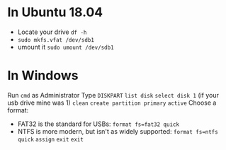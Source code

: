 # In Ubuntu 18.04 
- Locate your drive `df -h`
- `sudo mkfs.vfat /dev/sdb1`
- umount it `sudo umount /dev/sdb1`

# In Windows
Run `cmd` as Administrator
Type `DISKPART`
`list disk`
`select disk 1` (if your usb drive mine was 1)
`clean`
`create partition primary`
`active`
Choose a format:
 - FAT32 is the standard for USBs: `format fs=fat32 quick`
 - NTFS is more modern, but isn't as widely supported: `format fs=ntfs quick`
`assign`
`exit`
`exit`
